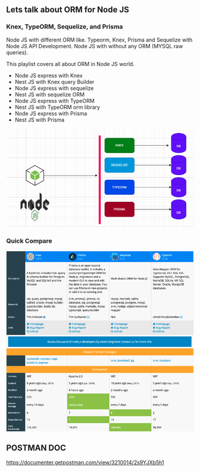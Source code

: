 ## Lets talk about ORM for Node JS

### Knex, TypeORM, Sequelize, and Prisma
Node JS  with different ORM like.
Typeorm, Knex, Prisma and Sequelize with Node JS API Development.
Node JS with without any ORM (MYSQL raw queries).

This playlist covers all about ORM in Node JS world.

- Node JS express with Knex
- Nest JS with Knex query Builder
- Node JS express with sequelize
- Nest JS with sequelize ORM
- Node JS express with TypeORM
- Nest JS with TypeORM orm library  
- Node JS express with Prisma
- Nest JS with Prisma

![](/snap/diag.png)

### Quick Compare
![](/snap/compare.png)

## POSTMAN DOC
https://documenter.getpostman.com/view/3210014/2s9YJXb5h1 